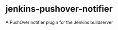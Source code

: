 jenkins-pushover-notifier
=========================

A PushOver notifier plugin for the Jenkins buildserver